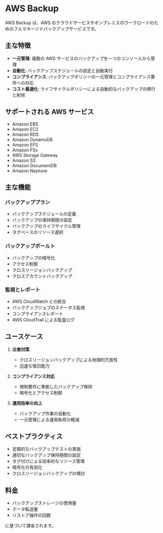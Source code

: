 # AWS Backup

AWS Backup は、AWS のクラウドサービスやオンプレミスのワークロードのためのフルマネージドバックアップサービスです。

## 主な特徴

- **一元管理**: 複数の AWS サービスのバックアップを一つのコンソールから管理
- **自動化**: バックアップスケジュールの設定と自動実行
- **コンプライアンス**: バックアップポリシーの一元管理とコンプライアンス要件への対応
- **コスト最適化**: ライフサイクルポリシーによる自動的なバックアップの移行と削除

## サポートされる AWS サービス

- Amazon EBS
- Amazon EC2
- Amazon RDS
- Amazon DynamoDB
- Amazon EFS
- Amazon FSx
- AWS Storage Gateway
- Amazon S3
- Amazon DocumentDB
- Amazon Neptune

## 主な機能

### バックアッププラン

- バックアップスケジュールの定義
- バックアップの保持期間の設定
- バックアップのライフサイクル管理
- タグベースのリソース選択

### バックアップボールト

- バックアップの暗号化
- アクセス制御
- クロスリージョンバックアップ
- クロスアカウントバックアップ

### 監視とレポート

- AWS CloudWatch との統合
- バックアップジョブのステータス監視
- コンプライアンスレポート
- AWS CloudTrail による監査ログ

## ユースケース

1. **災害対策**

   - クロスリージョンバックアップによる地理的冗長性
   - 迅速な復旧能力

2. **コンプライアンス対応**

   - 規制要件に準拠したバックアップ保持
   - 暗号化とアクセス制御

3. **運用効率の向上**
   - バックアップ作業の自動化
   - 一元管理による運用負荷の軽減

## ベストプラクティス

- 定期的なバックアップテストの実施
- 適切なバックアップ保持期間の設定
- タグ付けによる効率的なリソース管理
- 暗号化の有効化
- クロスリージョンバックアップの検討

## 料金

- バックアップストレージの使用量
- データ転送量
- リストア操作の回数

に基づいて課金されます。
